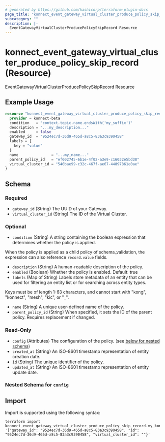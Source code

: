 ```yaml
---
# generated by https://github.com/hashicorp/terraform-plugin-docs
page_title: "konnect_event_gateway_virtual_cluster_produce_policy_skip_record Resource - terraform-provider-konnect-beta"
subcategory: ""
description: |-
  EventGatewayVirtualClusterProducePolicySkipRecord Resource
---
```


# konnect_event_gateway_virtual_cluster_produce_policy_skip_record (Resource)

EventGatewayVirtualClusterProducePolicySkipRecord Resource

## Example Usage

```terraform
resource "konnect_event_gateway_virtual_cluster_produce_policy_skip_record" "my_eventgatewayvirtualclusterproducepolicyskiprecord" {
  provider = konnect-beta
  condition   = "context.topic.name.endsWith('my_suffix')"
  description = "...my_description..."
  enabled     = false
  gateway_id  = "9524ec7d-36d9-465d-a8c5-83a3c9390458"
  labels = {
    key = "value"
  }
  name               = "...my_name..."
  parent_policy_id   = "ef602745-6b1e-4f02-a3e9-c16032e5bd38"
  virtual_cluster_id = "540bae99-c32c-467f-ae67-44897861e0ae"
}
```

<!-- schema generated by tfplugindocs -->
## Schema

### Required

- `gateway_id` (String) The UUID of your Gateway.
- `virtual_cluster_id` (String) The ID of the Virtual Cluster.

### Optional

- `condition` (String) A string containing the boolean expression that determines whether the policy is applied.

When the policy is applied as a child policy of schema_validation, the expression can also reference
`record.value` fields.
- `description` (String) A human-readable description of the policy.
- `enabled` (Boolean) Whether the policy is enabled. Default: true
- `labels` (Map of String) Labels store metadata of an entity that can be used for filtering an entity list or for searching across entity types. 

Keys must be of length 1-63 characters, and cannot start with "kong", "konnect", "mesh", "kic", or "_".
- `name` (String) A unique user-defined name of the policy.
- `parent_policy_id` (String) When specified, it sets the ID of the parent policy. Requires replacement if changed.

### Read-Only

- `config` (Attributes) The configuration of the policy. (see [below for nested schema](#nestedatt--config))
- `created_at` (String) An ISO-8601 timestamp representation of entity creation date.
- `id` (String) The unique identifier of the policy.
- `updated_at` (String) An ISO-8601 timestamp representation of entity update date.

<a id="nestedatt--config"></a>
### Nested Schema for `config`

## Import

Import is supported using the following syntax:

```shell
terraform import konnect_event_gateway_virtual_cluster_produce_policy_skip_record.my_konnect_event_gateway_virtual_cluster_produce_policy_skip_record '{"gateway_id": "9524ec7d-36d9-465d-a8c5-83a3c9390458", "id": "9524ec7d-36d9-465d-a8c5-83a3c9390458", "virtual_cluster_id": ""}'
```
